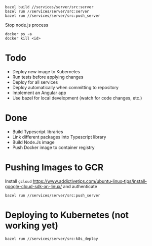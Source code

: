 ```
bazel build //services/server/src:server
bazel run //services/server/src:server
bazel run //services/server/src:push_server
```

Stop node.js process

```
docker ps -a
docker kill <id>
```

# Todo

- Deploy new image to Kubernetes
- Run tests before applying changes
- Deploy for all services
- Deploy automatically when committing to repository
- Implement an Angular app
- Use bazel for local development (watch for code changes, etc.)

# Done

- Build Typescript libraries
- Link different packages into Typescript library
- Build Node.Js image
- Push Docker image to container registry

# Pushing Images to GCR

Install `gcloud` https://www.addictivetips.com/ubuntu-linux-tips/install-google-cloud-sdk-on-linux/ and authenticate

```
bazel run //services/server/src:push_server
```

# Deploying to Kubernetes (not working yet)

```
bazel run //services/server/src:k8s_deploy
```
